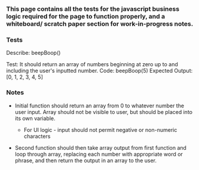 ### This page contains all the tests for the javascript business logic required for the page to function properly, and a whiteboard/ scratch paper section for work-in-progress notes.

### Tests

Describe: beepBoop()

Test: It should return an array of numbers beginning at zero up to and including the user's inputted number.
Code: beepBoop(5)
Expected Output: [0, 1, 2, 3, 4, 5]





### Notes

- Initial function should return an array from 0 to whatever number the user input. Array should not be visible to user, but should be placed into its own variable.
    - For UI logic - input should not permit negative or non-numeric characters

- Second function should then take array output from first function and loop through array, replacing each number with appropriate word or phrase, and then return the output in an array to the user.